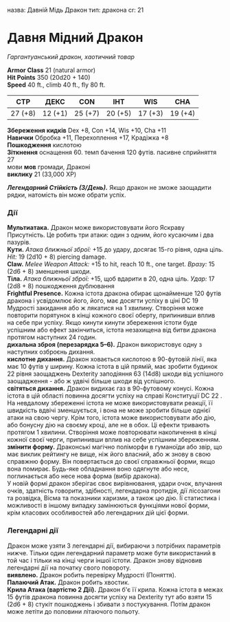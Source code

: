 назва: Давній Мідь Дракон тип: дракона cr: 21

# Давня Мідний Дракон
_Гаргантуанський дракон, хаотичний товар_

**Armor Class** 21 (natural armor)    
**Hit Points** 350 (20d20 + 140)    
**Speed** 40 ft., climb 40 ft., fly 80 ft.

| СТР     | ДЕКС    | CON     | ІНТ     | WIS     | CHA     |
| ------- | ------- | ------- | ------- | ------- | ------- |
| 27 (+8) | 12 (+1) | 25 (+7) | 20 (+5) | 17 (+3) | 19 (+4) |

**Збереження кидків** Dex +8, Con +14, Wis +10, Cha +11    
**Навички** Обробка +11, Перехоплення +17, Крадіжка +8    
**Пошкодження** кислотою    
**Зіткнення** оснащення 60. темп бачення 120 футів. пасивне сприйняття 27    
мови **мов** громади, Драконі    
**виклику** 21 (33,000 XP)

***Легендарний Стійкість (3/День).*** Якщо дракон не зможе заощадити рядки, натомість він може обрати успіх.

### Дії
**Мультиатака.** Дракон може використовувати його Яскраву Присутність. Це робить три атаки: один з одним, його кусаючим і два пазурів.    
**Кути.** _Атака ближньої зброї:_ +15 до удару, досягає 15-го рівня, одна ціль. _Hit:_ 19 (2d10 + 8) piercing damage.    
**Claw.** _Melee Weapon Attack:_ +15 to hit, reach 10 ft., one target. _Вразу:_ 15 (2d6 + 8) зменшення шкоди.    
**Тіла.** _Атака ближньої зброї:_ +15, щоб вдарити в 20, одна ціль. _Удар:_ 17 (2d8 + 8) пошкодження дублювання    
**Frightful Presence.** Кожна істота дракона обирає щонайменше 120 футів дракона і усвідомлює його, його, має досягти успіху в ціні DC 19 Мудрості закидання або ж лякатися на 1 хвилину. Створіння може повторити порятунок в кінці кожного своєї оберту, припинивши вплив на себе при успіху. Якщо кинути кинути збереження істоти буде успішним або ефект закінчиться, істота незахищена від битви дракона протягом наступних 24 годин.    
**дихальна зброя (перезарядка 5–6).** Дракон використовує одну з наступних озброєнь дихання.    
**кислотне дихання.** Дракон ховається кислотою в 90-футовій лінії, яка має 10 футів у ширину. Кожна істота в цій прямій, має зробити будинок 22 рівня заощаджень Dexterity заподіяння 63 (14d8) шкоди від успішного заощадження - або ж удвічі більше шкоди від успішного.    
**світяться дихання.** Дракон видихає газ в 90-футовому конусі. Кожна істота в цій області повинна досягти успіху на справі Конституції DC 22 . На невдалому збереженні істота не може використовувати реакції, її швидкість вдвічі зменшується, і вона не може зробити більше однієї атаки на свою чергу. Крім того, істота може використовувати або дію, або бонусну дію на своєму кроці, але не в обох. Ці ефекти тривають протягом 1 хвилини. Створіння може повторювати накопичення в кінці кожної своєї черги, припинивши вплив на себе успішним збереженням.    
**змінити форму.** Драконські магічно поліморфи в гуманоїди або звір, що має виклик рейтингу не вище, ніж його власний, або ж знову в свою справжню форму. Він повертається до своєї справжньої форми, якщо вона помирає. Будь-яке обладнання воно одягнуте або несе, поглинається або несе нова форма (вибір дракона).    
У новій формі дракон зберігає своє вирівнювання, удари очок, влучання очків, здатність говорити, здібності, легендарна протидія, дії лісозагони та розвідка, Вісма та показники харизми, а також цю дію. Її статистика і можливості в іншому випадку замінюються функціями нової форми, крім класових особливостей або легендарних дій цієї форми.

### Легендарні дії
Дракон може узяти 3 легендарні дії, вибираючи з потрібних параметрів нижче. Тільки один легендарний параметр може бути використаний в той час і тільки на кінці черги іншої істоти. Дракон знову відновив легендарні дії на початку свого повороту.    
**виявлено.** Дракон робить перевірку Мудрості (Поняття).    
**Палаючий Атак.** Дракон робить хвостик.    
**Крила Атака (вартістю 2 Дії).** Дракон б'є її крила. Кожна істота в межах 15 футів дракона повинна досягти успіху на Dexterity тут або взяти 15 (2d6 + 8) стукіт пошкоджень і збивати з постукування. Потім дракон може летіти до половини літаючого польоту.